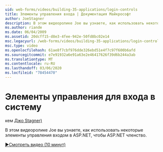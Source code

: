```yaml
---
uid: web-forms/videos/building-35-applications/login-controls
title: Элементы управления входа | Документация Майкрософт
author: JoeStagner
description: В этом видеоролике Joe вы узнаете, как использовать некоторые элементы управления входом в ASP.NET, чтобы ASP.NET членство.
ms.author: riande
ms.date: 06/04/2009
ms.assetid: 20dcff15-d8e3-4fee-942e-50fd8bc02e14
msc.legacyurl: /web-forms/videos/building-35-applications/login-controls
msc.type: video
ms.openlocfilehash: 61ae8f7cbf976dde326ebd51e4f7c97f600b6afd
ms.sourcegitcommit: e7e91932a6e91a63e2e46417626f39d6b244a3ab
ms.translationtype: MT
ms.contentlocale: ru-RU
ms.lasthandoff: 03/06/2020
ms.locfileid: "78454470"
---
```

# <a name="login-controls"></a>Элементы управления для входа в систему

кем [Джо Stagner)](https://github.com/JoeStagner)

В этом видеоролике Joe вы узнаете, как использовать некоторые элементы управления входом в ASP.NET, чтобы ASP.NET членство.

[&#9654;Смотреть видео (10 минут)](https://channel9.msdn.com/Blogs/ASP-NET-Site-Videos/login-controls)
